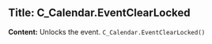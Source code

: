 ## Title: C_Calendar.EventClearLocked

**Content:**
Unlocks the event.
`C_Calendar.EventClearLocked()`